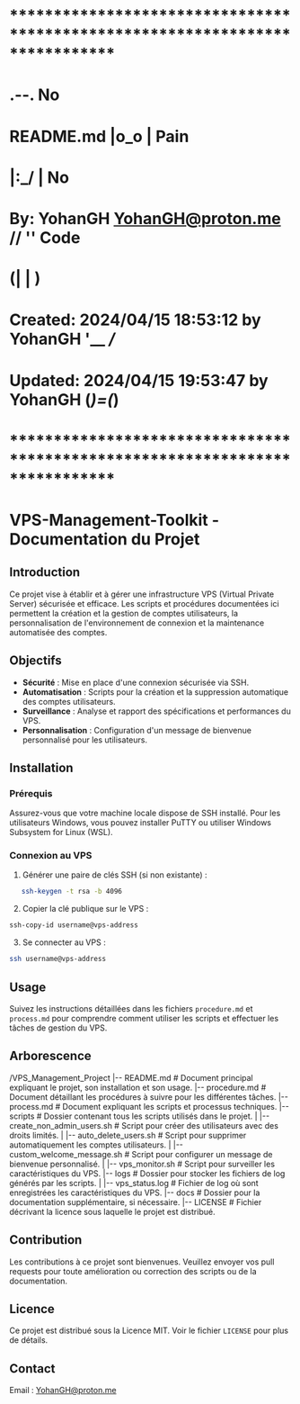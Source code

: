 # **************************************************************************** #
#                                                                              #
#                                                         .--.    No           #
#    README.md                                           |o_o |    Pain        #
#                                                        |:_/ |     No         #
#    By: YohanGH <YohanGH@proton.me>                    //    ''     Code      #
#                                                      (|     | )              #
#    Created: 2024/04/15 18:53:12 by YohanGH           '__   _/_               #
#    Updated: 2024/04/15 19:53:47 by YohanGH          (___)=(___)              #
#                                                                              #
# **************************************************************************** #

# VPS-Management-Toolkit - Documentation du Projet

## Introduction

Ce projet vise à établir et à gérer une infrastructure VPS (Virtual Private Server) sécurisée et efficace. Les scripts et procédures documentées ici permettent la création et la gestion de comptes utilisateurs, la personnalisation de l'environnement de connexion et la maintenance automatisée des comptes.

## Objectifs

- **Sécurité** : Mise en place d'une connexion sécurisée via SSH.
- **Automatisation** : Scripts pour la création et la suppression automatique des comptes utilisateurs.
- **Surveillance** : Analyse et rapport des spécifications et performances du VPS.
- **Personnalisation** : Configuration d'un message de bienvenue personnalisé pour les utilisateurs.

## Installation

### Prérequis

Assurez-vous que votre machine locale dispose de SSH installé. Pour les utilisateurs Windows, vous pouvez installer PuTTY ou utiliser Windows Subsystem for Linux (WSL).

### Connexion au VPS

1. Générer une paire de clés SSH (si non existante) :

```bash
   ssh-keygen -t rsa -b 4096
```

2. Copier la clé publique sur le VPS :

```bash
ssh-copy-id username@vps-address
```

3. Se connecter au VPS :

```bash
ssh username@vps-address
```

## Usage

Suivez les instructions détaillées dans les fichiers `procedure.md` et `process.md` pour comprendre comment utiliser les scripts et effectuer les tâches de gestion du VPS.

## Arborescence

/VPS_Management_Project
|-- README.md             # Document principal expliquant le projet, son installation et son usage.
|-- procedure.md          # Document détaillant les procédures à suivre pour les différentes tâches.
|-- process.md            # Document expliquant les scripts et processus techniques.
|-- scripts               # Dossier contenant tous les scripts utilisés dans le projet.
|   |-- create_non_admin_users.sh  # Script pour créer des utilisateurs avec des droits limités.
|   |-- auto_delete_users.sh       # Script pour supprimer automatiquement les comptes utilisateurs.
|   |-- custom_welcome_message.sh  # Script pour configurer un message de bienvenue personnalisé.
|   |-- vps_monitor.sh             # Script pour surveiller les caractéristiques du VPS.
|-- logs                 # Dossier pour stocker les fichiers de log générés par les scripts.
|   |-- vps_status.log   # Fichier de log où sont enregistrées les caractéristiques du VPS.
|-- docs                 # Dossier pour la documentation supplémentaire, si nécessaire.
|-- LICENSE              # Fichier décrivant la licence sous laquelle le projet est distribué.

## Contribution

Les contributions à ce projet sont bienvenues. Veuillez envoyer vos pull requests pour toute amélioration ou correction des scripts ou de la documentation.

## Licence

Ce projet est distribué sous la Licence MIT. Voir le fichier `LICENSE` pour plus de détails.

## Contact

Email : YohanGH@proton.me

